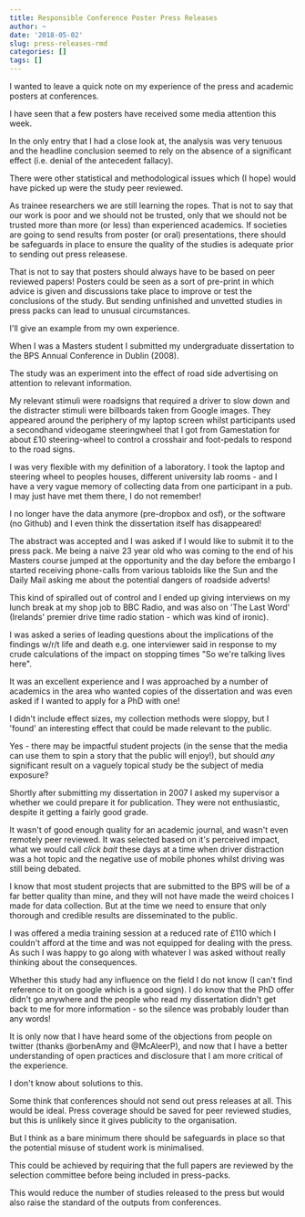 ```yaml
---
title: Responsible Conference Poster Press Releases
author: ~
date: '2018-05-02'
slug: press-releases-rmd
categories: []
tags: []
---
```

I wanted to leave a quick note on my experience of the press and academic posters at conferences.

I have seen that a few posters have received some media attention this week.

In the only entry that I had a close look at, the analysis was very tenuous and the headline conclusion seemed to rely on the absence of a significant effect (i.e. denial of the antecedent fallacy).

There were other statistical and methodological issues which (I hope) would have picked up were the study peer reviewed.

As trainee researchers we are still learning the ropes.  That is not to say that our work is poor and we should not be trusted, only that we should not be trusted more than more (or less) than experienced academics.  If societies are going to send results from poster (or oral) presentations, there should be safeguards in place to ensure the quality of the studies is adequate prior to sending out press releasese.

That is not to say that posters should always have to be based on peer reviewed papers!  Posters could be seen as a sort of pre-print in which advice is given and discussions take place to improve or test the conclusions of the study.  But sending unfinished and unvetted studies in press packs can lead to unusual circumstances.

I'll give an example from my own experience.

When I was a Masters student I submitted my undergraduate dissertation to the BPS Annual Conference in Dublin (2008).

The study was an experiment into the effect of road side advertising on attention to relevant information.

My relevant stimuli were roadsigns that required a driver to slow down and the distracter stimuli were billboards taken from Google images.  They appeared around the periphery of my laptop screen whilst participants used a secondhand videogame steeringwheel that I got from Gamestation for about £10 steering-wheel to control a crosshair and foot-pedals to respond to the road signs.

I was very flexible with my definition of a laboratory. I took the laptop and steering wheel to peoples houses, different university lab rooms - and I have a very vague memory of collecting data from one participant in a pub. I may just have met them there, I do not remember!

I no longer have the data anymore (pre-dropbox and osf), or the software (no Github) and I even think the dissertation itself has disappeared!

The abstract was accepted and I was asked if I would like to submit it to the press pack.  Me being a naive 23 year old who was coming to the end of his Masters course jumped at the opportunity and the day before the embargo I started receiving phone-calls from various tabloids like the Sun and the Daily Mail asking me about the potential dangers of roadside adverts!

This kind of spiralled out of control and I ended up giving interviews on my lunch break at my shop job to BBC Radio, and was also on 'The Last Word' (Irelands' premier drive time radio station - which was kind of ironic).

I was asked a series of leading questions about the implications of the findings w/r/t life and death e.g. one interviewer said in response to my crude calculations of the impact on stopping times "So we're talking lives here".

It was an excellent experience and I was approached by a number of academics in the area who wanted copies of the dissertation and was even asked if I wanted to apply for a PhD with one!

I didn't include effect sizes, my collection methods were sloppy, but I 'found' an interesting effect that could be made relevant to the public.

Yes - there may be impactful student projects (in the sense that the media can use them to spin a story that the public will enjoy!), but should  *any* significant result on a vaguely topical study be the subject of media exposure?

Shortly after submitting my dissertation in 2007 I asked my supervisor a whether we could prepare it for publication.  They were not enthusiastic, despite it getting a fairly good grade.

It wasn't of good enough quality for an academic journal, and wasn't even remotely peer reviewed.  It was selected based on it's perceived impact, what we would call *click bait* these days at a time when driver distraction was a hot topic and the negative use of mobile phones whilst driving was still being debated.

I know that most student projects that are submitted to the BPS will be of a far better quality than mine, and they will not have made the weird choices I made for data collection.  But at the time we need to ensure that only thorough and credible results are disseminated to the public.

 I was offered a media training session at a reduced rate of £110 which I couldn't afford at the time and was not equipped for dealing with the press.  As such I was happy to go along with whatever I was asked without really thinking about the consequences.

Whether this study had any influence on the field I do not know (I can't find reference to it on google which is a good sign). I do know that the PhD offer didn't go anywhere and the people who read my dissertation didn't get back to me for more information - so the silence was probably louder than any words!

It is only now that I have heard some of the objections from people on twitter (thanks @orbenAmy and @McAleerP), and now that I have a better understanding of open practices and disclosure that I am more critical of the experience.

I don't know about solutions to this. 

Some think that conferences should not send out press releases at all. This would be ideal. Press coverage should be saved for peer reviewed studies, but this is unlikely since it gives publicity to the organisation.

But I think as a bare minimum there should be safeguards in place so that the potential misuse of student work is minimalised.

This could be achieved by requiring that the full papers are reviewed by the selection committee before being included in press-packs.

This would reduce the number of studies released to the press but would also raise the standard of the outputs from conferences.
